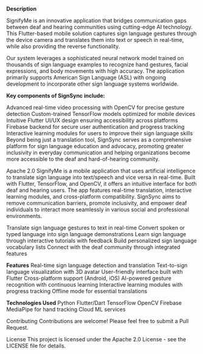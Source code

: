 **Description**

SignifyMe is an innovative application that bridges communication gaps between deaf and hearing communities using cutting-edge AI technology. This Flutter-based mobile solution captures sign language gestures through the device camera and translates them into text or speech in real-time, while also providing the reverse functionality.

Our system leverages a sophisticated neural network model trained on thousands of sign language examples to recognize hand gestures, facial expressions, and body movements with high accuracy. The application primarily supports American Sign Language (ASL) with ongoing development to incorporate other sign language systems worldwide.

**Key components of SignSync include:**

Advanced real-time video processing with OpenCV for precise gesture detection
Custom-trained TensorFlow models optimized for mobile devices
Intuitive Flutter UI/UX design ensuring accessibility across platforms
Firebase backend for secure user authentication and progress tracking
Interactive learning modules for users to improve their sign language skills
Beyond being just a translation tool, SignSync serves as a comprehensive platform for sign language education and advocacy, promoting greater inclusivity in everyday communication and helping organizations become more accessible to the deaf and hard-of-hearing community.

 Apache 2.0
SignifyMe is a mobile application that uses artificial intelligence to translate sign language into text/speech and vice versa in real-time. Built with Flutter, TensorFlow, and OpenCV, it offers an intuitive interface for both deaf and hearing users. The app features real-time translation, interactive learning modules, and cross-platform compatibility. SignSync aims to remove communication barriers, promote inclusivity, and empower deaf individuals to interact more seamlessly in various social and professional environments.

Translate sign language gestures to text in real-time
Convert spoken or typed language into sign language demonstrations
Learn sign language through interactive tutorials with feedback
Build personalized sign language vocabulary lists
Connect with the deaf community through integrated features

**Features**
Real-time sign language detection and translation
Text-to-sign language visualization with 3D avatar
User-friendly interface built with Flutter
Cross-platform support (Android, iOS)
AI-powered gesture recognition with continuous learning
Interactive learning modules with progress tracking
Offline mode for essential translations

**Technologies Used**
Python
Flutter/Dart
TensorFlow
OpenCV
Firebase
MediaPipe for hand tracking
Cloud ML services

Contributing
Contributions are welcome! Please feel free to submit a Pull Request.

License
This project is licensed under the  Apache 2.0 License - see the LICENSE file for details.
